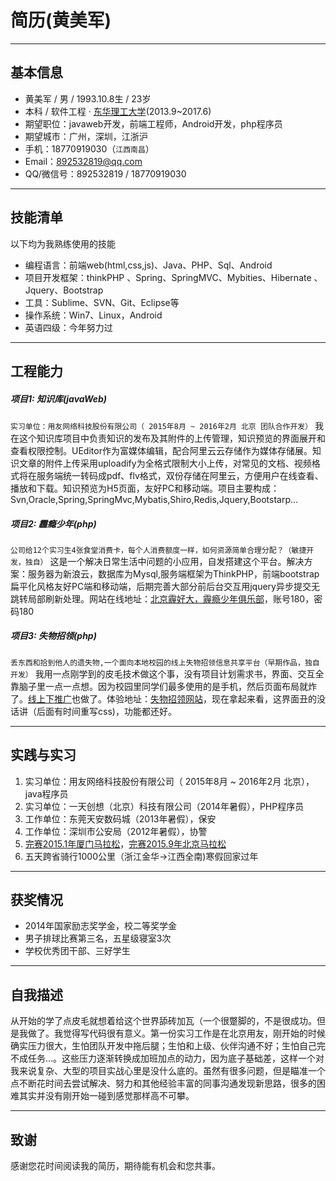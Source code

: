 # __简历(黄美军)__

---

## __基本信息__

 - 黄美军 / 男 / 1993.10.8生 / 23岁
 - 本科 / 软件工程 · [东华理工大学](http://www.ecit.edu.cn/)(2013.9~2017.6) 
 - 期望职位：javaweb开发，前端工程师，Android开发，php程序员
 - 期望城市：广州，深圳，江浙沪
 - 手机：18770919030（```江西南昌```）
 - Email：892532819@qq.com
 - QQ/微信号：892532819 / 18770919030
 
---

## __技能清单__
以下均为我熟练使用的技能
- 编程语言：前端web(html,css,js)、Java、PHP、Sql、Android
- 项目开发框架：thinkPHP 、Spring、SpringMVC、Mybities、Hibernate 、Jquery、Bootstrap
- 工具：Sublime、SVN、Git、Eclipse等
- 操作系统：Win7、Linux，Android
- 英语四级：今年努力过


---
## __工程能力__

##### __项目1: 知识库(javaWeb)__ 

```实习单位：用友网络科技股份有限公司（ 2015年8月 ~ 2016年2月 北京 团队合作开发）```
我在这个知识库项目中负责知识的发布及其附件的上传管理，知识预览的界面展开和查看权限控制。UEditor作为富媒体编辑，配合阿里云云存储作为媒体存储展。知识文章的附件上传采用uploadify为全格式限制大小上传，对常见的文档、视频格式将在服务端统一转码成pdf、flv格式，双份存储在阿里云，方便用户在线查看、播放和下载。知识预览为H5页面，友好PC和移动端。项目主要构成：Svn,Oracle,Spring,SpringMvc,Mybatis,Shiro,Redis,Jquery,Bootstarp...


##### __项目2: 霾瘾少年(php)__

``` 公司给12个实习生4张食堂消费卡，每个人消费额度一样，如何资源简单合理分配？（敏捷开发，独自） ```
这是一个解决日常生活中问题的小应用，自发搭建这个平台。解决方案：服务器为新浪云，数据库为Mysql,服务端框架为ThinkPHP，前端bootstrap扁平化风格友好PC端和移动端，后期完善大部分前后台交互用jquery异步提交无跳转局部刷新处理。网站在线地址：[北京霾好大，霾瘾少年俱乐部](http://www.ideaofmy.sinaapp.com/zzk_sae/fanka.php)，账号180，密码180

##### __项目3: 失物招领(php)__

``` 丢东西和拾到他人的遗失物,一个面向本地校园的线上失物招领信息共享平台（早期作品，独自开发） ```
我用一点刚学到的皮毛技术做这个事，没有项目计划需求书，界面、交互全靠脑子里一点一点想。因为校园里同学们最多使用的是手机，然后页面布局就炸了。[线上下推广](http://ww4.sinaimg.cn/mw690/93f9092cjw1etk6hj1rdyj20t00ebtbn.jpg)也做了。体验地址：[失物招领网站](http://www.ideaofmy.sinaapp.com/zzk_sae/)，现在拿起来看，这界面丑的没话讲（后面有时间重写css)，功能都还好。

---

## __实践与实习__
1. 实习单位：用友网络科技股份有限公司（ 2015年8月 ~ 2016年2月 北京），java程序员
2. 实习单位：一天创想（北京）科技有限公司（2014年暑假），PHP程序员 
3. 工作单位：东莞天安数码城（2013年暑假），保安
4. 工作单位：深圳市公安局（2012年暑假），协警
5. [完赛2015.1年厦门马拉松](http://user.qzone.qq.com/892532819/4)，[完赛2015.9年北京马拉松](http://b163.photo.store.qq.com/psb?/V110NVC32AOkM7/NdOU49v4Xd.ur5hF50y3VCCUvDK2ZTH3iQsDWF1Nf94!/b/dKMAAAAAAAAA&bo=IAONBYUDQAYFAEg!&rf=viewer_4)
6. 五天跨省骑行1000公里（浙江金华->江西全南)寒假回家过年

---
## __获奖情况__
- 2014年国家励志奖学金，校二等奖学金
- 男子排球比赛第三名，五星级寝室3次
- 学校优秀团干部、三好学生

---
## __自我描述__
从开始的学了点皮毛就想着给这个世界舔砖加瓦（一个很蹩脚的，不是很成功。但是我做了。我觉得写代码很有意义。第一份实习工作是在北京用友，刚开始的时候确实压力很大，生怕团队开发中拖后腿；生怕和上级、伙伴沟通不好；生怕自己完不成任务...。这些压力逐渐转换成加班加点的动力，因为底子基础差，这样一个对我来说复杂、大型的项目实战心里是没什么底的。虽然有很多问题，但是瞄准一个点不断花时间去尝试解决、努力和其他经验丰富的同事沟通发现新思路，很多的困难其实并没有刚开始一碰到感觉那样高不可攀。

---
## 致谢
感谢您花时间阅读我的简历，期待能有机会和您共事。
